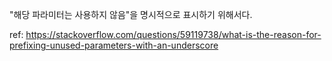 "해당 파라미터는 사용하지 않음"을 명시적으로 표시하기 위해서다.

ref: https://stackoverflow.com/questions/59119738/what-is-the-reason-for-prefixing-unused-parameters-with-an-underscore

